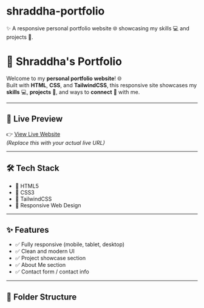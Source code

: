 # shraddha-portfolio
✨ A responsive personal portfolio website 🌐 showcasing my skills 💻 and projects 🚀.

# 💼 Shraddha's Portfolio

Welcome to my **personal portfolio website**! 🌐  
Built with **HTML**, **CSS**, and **TailwindCSS**, this responsive site showcases my **skills** 💻, **projects** 🚀, and ways to **connect** 🤝 with me.

---

## 🔗 Live Preview

👉 [View Live Website](https://your-username.github.io/portfolio)  
*(Replace this with your actual live URL)*

---

## 🛠️ Tech Stack

- 🔹 HTML5
- 🔹 CSS3
- 🔹 TailwindCSS
- 🔹 Responsive Web Design

---

## ✨ Features

- ✅ Fully responsive (mobile, tablet, desktop)
- ✅ Clean and modern UI
- ✅ Project showcase section
- ✅ About Me section
- ✅ Contact form / contact info

---

## 📁 Folder Structure

